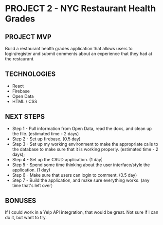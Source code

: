 # PROJECT 2 - NYC Restaurant Health Grades

## PROJECT MVP
Build a restaurant health grades application that allows users to login/register and submit comments about an experience that they had at the restaurant.

## TECHNOLOGIES
* React
* Firebase
* Open Data
* HTML / CSS

## NEXT STEPS
* Step 1 - Pull information from Open Data, read the docs, and clean up the file. (estimated time - 2 days) <br />
* Step 2 - Set up firebase. (0.5 day)
* Step 3 - Set up my working environment to make the appropriate calls to the database to make sure that it is working properly. (estimated time - 2 days);
* Step 4 - Set up the CRUD application. (1 day)
* Step 5 - Spend some time thinking about the user interface/style the application. (1 day)
* Step 6 - Make sure that users can login to comment. (0.5 day)
* Step 7 - Build the application, and make sure everything works. (any time that's left over)

## BONUSES
If I could work in a Yelp API integration, that would be great.  Not sure if I can do it, but want to try.
